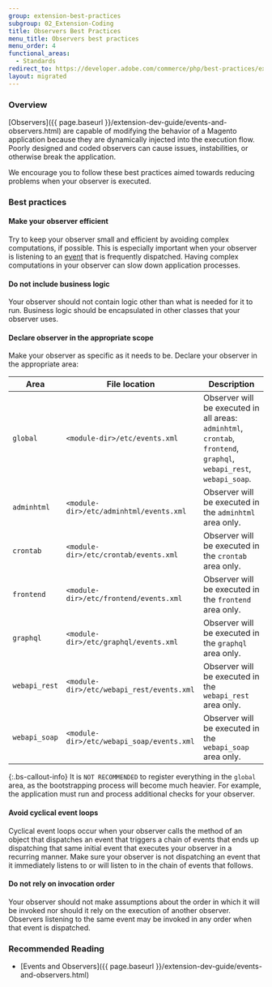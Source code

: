 ```yaml
---
group: extension-best-practices
subgroup: 02_Extension-Coding
title: Observers Best Practices
menu_title: Observers best practices
menu_order: 4
functional_areas:
  - Standards
redirect_to: https://developer.adobe.com/commerce/php/best-practices/extensions/observers/
layout: migrated
---
```


### Overview
[Observers]({{ page.baseurl }}/extension-dev-guide/events-and-observers.html) are capable of modifying the behavior of a Magento application because they are dynamically injected into the execution flow. Poorly designed and coded observers can cause issues, instabilities, or otherwise break the application.

We encourage you to follow these best practices aimed towards reducing problems when your observer is executed.

### Best practices

#### Make your observer efficient

Try to keep your observer small and efficient by avoiding complex computations, if possible. This is especially important when your observer is listening to an [event](https://glossary.magento.com/event) that is frequently dispatched. Having complex computations in your observer can slow down application processes.

#### Do not include business logic

Your observer should not contain logic other than what is needed for it to run. Business logic should be encapsulated in other classes that your observer uses.

#### Declare observer in the appropriate scope

Make your observer as specific as it needs to be. Declare your observer in the appropriate area:

| Area | File location | Description |
| --- | --- | --- |
| `global` | `<module-dir>/etc/events.xml` | Observer will be executed in all areas: `adminhtml`, `crontab`, `frontend`, `graphql`, `webapi_rest`, `webapi_soap`. |
| `adminhtml` | `<module-dir>/etc/adminhtml/events.xml` | Observer will be executed in the `adminhtml` area only. |
| `crontab` | `<module-dir>/etc/crontab/events.xml` | Observer will be executed in the `crontab` area only. |
| `frontend` | `<module-dir>/etc/frontend/events.xml` | Observer will be executed in the `frontend` area only. |
| `graphql` | `<module-dir>/etc/graphql/events.xml` | Observer will be executed in the `graphql` area only. |
| `webapi_rest` | `<module-dir>/etc/webapi_rest/events.xml` | Observer will be executed in the `webapi_rest` area only. |
| `webapi_soap` | `<module-dir>/etc/webapi_soap/events.xml` | Observer will be executed in the `webapi_soap` area only. |

{:.bs-callout-info}
It is `NOT RECOMMENDED` to register everything in the `global` area, as the bootstrapping process will become much heavier. For example, the application must run and process additional checks for your observer.

#### Avoid cyclical event loops

Cyclical event loops occur when your observer calls the method of an object that dispatches an event that triggers a chain of events that ends up dispatching that same initial event that executes your observer in a recurring manner. Make sure your observer is not dispatching an event that it immediately listens to or will listen to in the chain of events that follows.

#### Do not rely on invocation order

Your observer should not make assumptions about the order in which it will be invoked nor should it rely on the execution of another observer. Observers listening to the same event may be invoked in any order when that event is dispatched.

### Recommended Reading

*  [Events and Observers]({{ page.baseurl }}/extension-dev-guide/events-and-observers.html)
